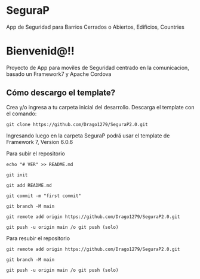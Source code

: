 # SeguraP
App de Seguridad para Barrios Cerrados o Abiertos, Edificios, Countries

# Bienvenid@!! 

Proyecto de App para moviles de Seguridad centrado en la comunicacion, basado un Framework7 y Apache Cordova

## Cómo descargo el template?

Crea y/o ingresa a tu carpeta inicial del desarrollo. Descarga el template con el comando:

    git clone https://github.com/Drago1279/SeguraP2.0.git

Ingresando luego en la carpeta SeguraP podrá usar el template de Framework 7, Version 6.0.6

Para subir el repositorio

	echo "# VER" >> README.md

	git init

	git add README.md

	git commit -m "first commit"

	git branch -M main

	git remote add origin https://github.com/Drago1279/SeguraP2.0.git

	git push -u origin main /o git push (solo)

Para resubir el repositorio

	git remote add origin https://github.com/Drago1279/SeguraP2.0.git

	git branch -M main

	git push -u origin main /o git push (solo)

